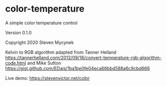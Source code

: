 # color-temperature

A simple color temperature control

Version 0.1.0

Copyright 2020 Steven Mycynek

Kelvin to RGB algorithm adapted from
Tanner Helland
https://tannerhelland.com/2012/09/18/convert-temperature-rgb-algorithm-code.html
and Mike Sutton
https://gist.github.com/EDais/1ba1be0fe04eca66bbd588a6c9cbd666

Live demo:
https://stevenvictor.net/color
